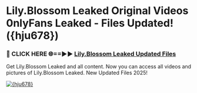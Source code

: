 # Lily.Blossom Leaked Original Videos 0nlyFans Leaked - Files Updated! ({hju678})

<h3>🔴 CLICK HERE 🌐==►► <a href="https://tinyurl.com/ms9xzufz" rel="nofollow">Lily.Blossom Leaked Updated Files</a></h3>

Get Lily.Blossom Leaked and all content. Now you can access all videos and pictures of Lily.Blossom Leaked. New Updated Files 2025!

[![{hju678}](https://i.imgur.com/PQ7UWWw.gif)](https://tinyurl.com/ms9xzufz)